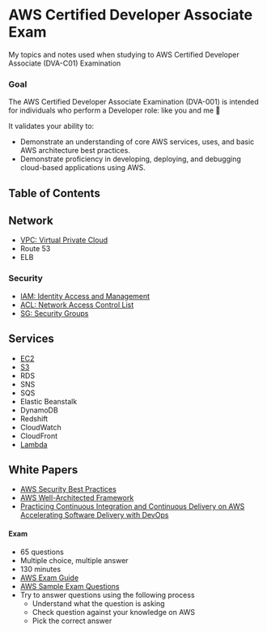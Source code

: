 # AWS Certified Developer Associate Exam
My topics and notes used when studying to AWS Certified Developer Associate (DVA-C01) Examination

### Goal
The AWS Certified Developer Associate Examination (DVA-001) is intended for individuals who perform a
Developer role: like you and me :hugs:

It validates your ability to:
- Demonstrate an understanding of core AWS services, uses, and basic AWS architecture best practices.
- Demonstrate proficiency in developing, deploying, and debugging cloud-based applications using AWS.

## Table of Contents

## Network
- [VPC: Virtual Private Cloud](vpc.md)
- Route 53
- ELB

### Security
- [IAM: Identity Access and Management](iam.md)
- [ACL: Network Access Control List](acl.md)
- [SG: Security Groups](sg.md)

## Services
- [EC2](ec2.md)
- [S3](s3.md)
- RDS
- SNS
- SQS
- Elastic Beanstalk
- DynamoDB
- Redshift
- CloudWatch
- CloudFront
- [Lambda](lambda.md)

## White Papers
- [AWS Security Best Practices](https://d0.awsstatic.com/whitepapers/Security/AWS_Security_Best_Practices.pdf)
- [AWS Well-Architected Framework](https://d0.awsstatic.com/whitepapers/architecture/AWS_Well-Architected_Framework.pdf)
- [Practicing Continuous Integration and Continuous Delivery on AWS Accelerating Software Delivery with
DevOps](https://d1.awsstatic.com/whitepapers/DevOps/practicing-continuous-integration-continuous-delivery-on-AWS.pdf)

#### Exam
- 65 questions
- Multiple choice, multiple answer
- 130 minutes
- [AWS Exam Guide](https://d1.awsstatic.com/training-and-certification/docs-dev-associate/AWS_Certified_Developer_Associate-Exam_Guide_EN_1.4.pdf)
- [AWS Sample Exam Questions](https://d1.awsstatic.com/training-and-certification/docs-dev-associate/AWS_Certified_Developer-Associate_Sample_Questions_v2.0_FINAL.pdf)
- Try to answer questions using the following process
  - Understand what the question is asking
  - Check question against your knowledge on AWS
  - Pick the correct answer
